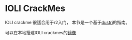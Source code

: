 IOLI CrackMes
=============

IOLI crackme 很适合用于r2入门， 本节是一个基于[dustri](http://dustri.org/b/defeating-ioli-with-radare2.html)的指南。

可以在本地搭建IOLI crackmes的[镜像](https://github.com/radareorg/radare2book/tree/master/crackmes/ioli/IOLI-crackme.tar.gz)
